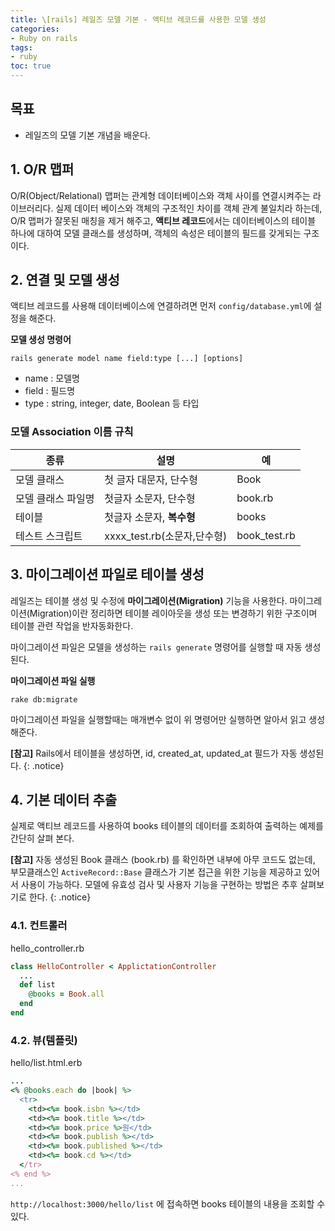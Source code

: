 ```yaml
---
title: \[rails] 레일즈 모델 기본 - 액티브 레코드를 사용한 모델 생성
categories:
- Ruby on rails
tags:
- ruby
toc: true
---
```


## 목표
- 레일즈의 모델 기본 개념을 배운다.

## 1. O/R 맵퍼

O/R(Object/Relational) 맵퍼는 관계형 데이터베이스와 객체 사이를 연결시켜주는 라이브러리다.
실제 데이터 베이스와 객체의 구조적인 차이를 객체 관계 불일치라 하는데, O/R 맵퍼가 잘못된 매칭을 제거 해주고, **액티브 레코드**에서는 데이터베이스의 테이블 하나에 대하여 모델 클래스를 생성하며, 객체의 속성은 테이블의 필드를 갖게되는 구조이다.

## 2. 연결 및 모델 생성

액티브 레코드를 사용해 데이터베이스에 연결하려면 먼저 `config/database.yml`에 설정을 해준다.

**모델 생성 명령어**

```
rails generate model name field:type [...] [options]
```

- name : 모델명
- field : 필드명
- type : string, integer, date, Boolean 등 타입

### 모델 Association 이름 규칙

|종류|설명|예|
|---|---|---|
|모델 클래스|첫 글자 대문자, 단수형|Book|
|모델 클래스 파일명|첫글자 소문자, 단수형|book.rb|
|테이블|첫글자 소문자, **복수형**|books|
|테스트 스크립트|xxxx_test.rb(소문자,단수형)|book_test.rb|

## 3. 마이그레이션 파일로 테이블 생성

레일즈는 테이블 생성 및 수정에 **마이그레이션(Migration)** 기능을 사용한다. 마이그레이션(Migration)이란 정리하면 테이블 레이아웃을 생성 또는 변경하기 위한 구조이며 테이블 관련 작업을 반자동화한다.

마이그레이션 파일은 모델을 생성하는 `rails generate` 명령어를 실행할 때 자동 생성 된다.

**마이그레이션 파일 실행**

```
rake db:migrate
```

마이그레이션 파일을 실행할때는 매개변수 없이 위 명령어만 실행하면 알아서 읽고 생성해준다.

**[참고]** Rails에서 테이블을 생성하면, id, created_at, updated_at 필드가 자동 생성된다.
{: .notice}	

## 4. 기본 데이터 추출

실제로 액티브 레코드를 사용하여 books 테이블의 데이터를 조회하여 출력하는 예제를 간단히 살펴 본다.

**[참고]** 자동 생성된 Book 클래스 (book.rb) 를 확인하면 내부에 아무 코드도 없는데, 부모클래스인 `ActiveRecord::Base` 클래스가 기본 접근을 위한 기능을 제공하고 있어서 사용이 가능하다. 모델에 유효성 검사 및 사용자 기능을 구현하는 방법은 추후 살펴보기로 한다.
{: .notice}	

### 4.1. 컨트롤러

hello_controller.rb

```ruby
class HelloController < ApplictationController
  ...
  def list
    @books = Book.all
  end
end
```

### 4.2. 뷰(템플릿)

hello/list.html.erb

```ruby
...
<% @books.each do |book| %>
  <tr>
    <td><%= book.isbn %></td>
    <td><%= book.title %></td>
    <td><%= book.price %>원</td>
    <td><%= book.publish %></td>
    <td><%= book.published %></td>
    <td><%= book.cd %></td>
  </tr>
<% end %>
...
```

`http://localhost:3000/hello/list` 에 접속하면 books 테이블의 내용을 조회할 수 있다.